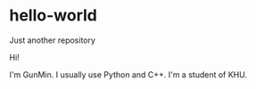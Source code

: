 # hello-world
Just another repository

Hi!

I'm GunMin. I usually use Python and C++.
I'm a student of KHU.
